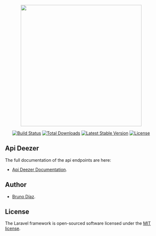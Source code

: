 <p align="center"><a href="https://laravel.com" target="_blank"><img src="https://raw.githubusercontent.com/laravel/art/master/logo-lockup/5%20SVG/2%20CMYK/1%20Full%20Color/laravel-logolockup-cmyk-red.svg" width="400"></a></p>

<p align="center">
<a href="https://travis-ci.org/laravel/framework"><img src="https://travis-ci.org/laravel/framework.svg" alt="Build Status"></a>
<a href="https://packagist.org/packages/laravel/framework"><img src="https://img.shields.io/packagist/dt/laravel/framework" alt="Total Downloads"></a>
<a href="https://packagist.org/packages/laravel/framework"><img src="https://img.shields.io/packagist/v/laravel/framework" alt="Latest Stable Version"></a>
<a href="https://packagist.org/packages/laravel/framework"><img src="https://img.shields.io/packagist/l/laravel/framework" alt="License"></a>
</p>

## Api Deezer

The full documentation of the api endpoints are here:

- [Api Deezer Documentation](https://laravel.com/docs/routing](https://documenter.getpostman.com/view/2s9YC7SWrZ?version=latest#intro)).

## Author

- [Bruno Díaz]([https://laravel.com/docs/routing](https://documenter.getpostman.com/view/2s9YC7SWrZ?version=latest#intro](https://github.com/bdiazc90))).

## License

The Laravel framework is open-sourced software licensed under the [MIT license](https://opensource.org/licenses/MIT).
